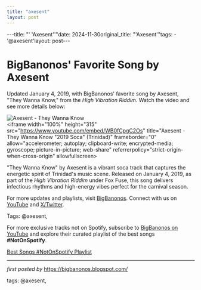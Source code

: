 ```yaml
---
title: "axesent"
layout: post
---
```

---title: "' 'Axesent''"date: 2024-11-30original_title: "'Axesent'"tags:  - '@axesent'layout: post---<!-- Post Title --><h1 >BigBanonos' Favorite Song by Axesent</h1> <!-- Introductory Text --><p >Updated January 4, 2019, with BigBanonos' favorite song by Axesent, "They Wanna Know," from the *High Vibration Riddim*. Watch the video and see more details below:</p> <!-- Featured Image --><div > <img src="https://i1.sndcdn.com/artworks-VDn3G3xMwivJ-0-t240x240.jpg" alt="Axesent - They Wanna Know" /></div> <!-- YouTube Video Embed --><div > <iframe width="100%" height="315" src="https://www.youtube.com/embed/WB0fCpgC2Os" title="Axesent - They Wanna Know "2019 Soca" (Trinidad)" frameborder="0" allow="accelerometer; autoplay; clipboard-write; encrypted-media; gyroscope; picture-in-picture; web-share" referrerpolicy="strict-origin-when-cross-origin" allowfullscreen></iframe></div> <!-- Song Information --><div > <p>"They Wanna Know" by Axesent is a vibrant soca track that captures the energetic spirit of Trinidad's music scene. Released on January 4, 2019, as part of the *High Vibration Riddim* under Fox Fuse, this song delivers infectious rhythms and high-energy vibes perfect for the carnival season.</p></div> <!-- Footer Links --><div > <p>For more updates and playlists, visit <a href="https://bigbanonos.blogspot.com/" target="_blank">BigBanonos</a>. Connect with us on <a href="https://www.youtube.com/@BigBanonos" target="_blank">YouTube</a> and <a href="https://x.com/bigbanonos" target="_blank">X/Twitter</a>.</p></div> <!-- Tags --><p >Tags: @axesent,</p><!--Subscribe and Playlist Links--><div>    <p>For more exclusive tracks not on Spotify, subscribe to <a href="https://www.youtube.com/@BigBanonos" target="_blank">BigBanonos on YouTube</a> and explore their curated playlist of the best songs <strong>#NotOnSpotify</strong>.</p>    <p><a href="https://www.youtube.com/playlist?list=PLtuNtuTatqI0kFahUCbtbfenC_ET5O_tr" target="_blank">Best Songs #NotOnSpotify Playlist<br /></a></p></div><hr /><p><em>first posted by</em> <a href="https://bigbanonos.blogspot.com/" rel="noopener" target="_new">https://bigbanonos.blogspot.com/</a></p><p>tags: @axesent,</p>
